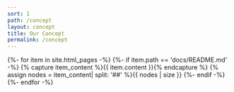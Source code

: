 ```yaml
---
sort: 1
path: /concept
layout: concept
title: Our Concept
permalink: /concept
---
```


{%- for item in site.html_pages -%}
	{%- if item.path == 'docs/README.md' -%}
		{% capture item_content %}{{ item.content }}{% endcapture %}
		{% assign nodes = item_content| split: '##' %}{{ nodes | size }}
	{%- endif -%}
{%- endfor -%}
